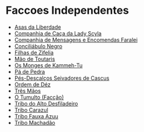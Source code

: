 <!-- TITLE: Faccoes Independentes -->
<!-- SUBTITLE: Visão geral sobre Faccoes Independentes -->

# Faccoes Independentes
* [Asas da Liberdade](http://localhost/faccoes/faccoes-independentes/asas-da-liberdade#asas-da-liberdade)
* [Companhia de Caça da Lady Scyla](http://localhost/faccoes/faccoes-independentes/companhia-de-caca-da-lady-scyla#companhia-de-caca-da-lady-scyla)
* [Companhia de Mensagens e Encomendas Faralei](http://localhost/faccoes/faccoes-independentes/companhia-de-mensagens-e-encomendas-faralei#companhia-de-mensagens-e-encomendas-faralei)
* [Conciliábulo Negro](http://localhost/faccoes/faccoes-independentes/conciliabulo-negro#conciliabulo-negro)
* [Filhas de Zifelia](http://localhost/faccoes/faccoes-independentes/filhas-de-zifelia#filhas-de-zifelia)
* [Mão de Toutaris](http://localhost/faccoes/faccoes-independentes/mao-de-toutaris#mao-de-toutaris)
* [Os Monges de Kammeh-Tu](http://localhost/faccoes/faccoes-independentes/os-monges-de-kammeh-tu#os-monges-de-kammeh-tu)
* [Pá de Pedra](http://localhost/faccoes/faccoes-independentes/pa-de-pedra#pa-de-pedra)
* [Pés-Descalços Seivadores de Cascus](http://localhost/faccoes/faccoes-independentes/pes-descalcos-seivadores-de-cascus#pes-descalcos-seivadores-de-cascus)
* [Ordem de Déz](http://localhost/faccoes/faccoes-independentes/ordem-de-dez#ordem-de-dez)
* [Três Mãos](http://localhost/faccoes/faccoes-independentes/tres-maos#tres-maos)
* [O Tumulto (Facção)](http://localhost/faccoes/faccoes-independentes/o-tumulto-faccao#o-tumulto)
* [Tribo do Alto Desfiladeiro](http://localhost/faccoes/faccoes-independentes/tribo-do-alto-desfiladeiro#tribo-do-alto-desfiladeiro)
* [Tribo Carazul](http://localhost/faccoes/faccoes-independentes/tribo-carazul#tribo-carazul)
* [Tribo Fauxa Azuu](http://localhost/faccoes/faccoes-independentes/tribo-fauxa-azuu#tribo-fauxa-azuu)
* [Tribo Machadão](http://localhost/faccoes/faccoes-independentes/tribo-machadao#tribo-machadao)